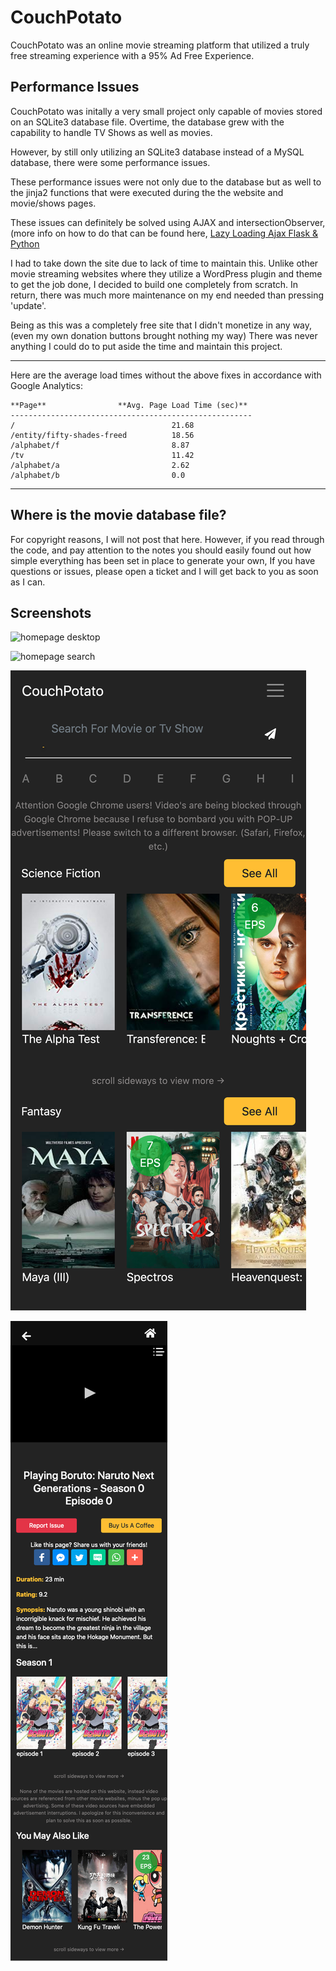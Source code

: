 # CouchPotato
CouchPotato was an online movie streaming platform that utilized a truly free streaming experience with a 95% Ad Free Experience.

## Performance Issues
CouchPotato was initally a very small project only capable of movies stored on an SQLite3 database file. Overtime, the database 
grew with the capability to handle TV Shows as well as movies. 

However, by still only utilizing an SQLite3 database instead of a MySQL database, there were some performance issues.

These performance issues were not only due to the database but as well to the jinja2 functions that were executed during the 
the website and movie/shows pages.

These issues can definitely be solved using AJAX and intersectionObserver, (more info on how to do that can be found here,
[Lazy Loading Ajax Flask & Python](https://pythonise.com/articles/infinite-lazy-loading)

I had to take down the site due to lack of time to maintain this. Unlike other movie streaming websites where they utilize a WordPress 
plugin and theme to get the job done, I decided to build one completely from scratch. In return, there was much more maintenance on 
my end needed than pressing 'update'.

Being as this was a completely free site that I didn't monetize in any way, (even my own donation buttons brought nothing my way)
There was never anything I could do to put aside the time and maintain this project.

****
Here are the average load times without the above fixes in accordance with Google Analytics: 
```
**Page**                **Avg. Page Load Time (sec)**  
------------------------------------------------------
/                                   21.68  
/entity/fifty-shades-freed          18.56  
/alphabet/f                         8.87  
/tv                                 11.42  
/alphabet/a                         2.62  
/alphabet/b                         0.0  
```
****  

## Where is the movie database file?
For copyright reasons, I will not post that here. However, if you read through the code, and pay attention to the notes you should easily found out how simple everything has been set in place to generate your own, If you have questions or issues, please open a ticket and I will get back to you as soon as I can.

## Screenshots
![homepage desktop](https://github.com/KeanuAaron/CouchPotato/blob/master/screenshots/homepage-desktop.png)

![homepage search](https://github.com/KeanuAaron/CouchPotato/blob/master/screenshots/search-desktop-fullscreen.png)

![mobile view](https://github.com/KeanuAaron/CouchPotato/blob/master/screenshots/homepage-mobile-notfullscreen.png)

![video page mobile](https://github.com/KeanuAaron/CouchPotato/blob/master/screenshots/Screen%20Shot%202020-05-21%20at%2018.30.38-fullpage.png)
